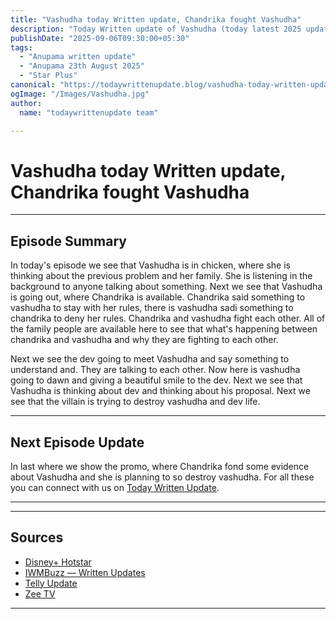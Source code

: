 ```yaml
--- 
title: "Vashudha today Written update, Chandrika fought Vashudha"
description: "Today Written update of Vashudha (today latest 2025 update): Chandrika find evidence,and smile"
publishDate: "2025-09-06T09:30:00+05:30"
tags:
  - "Anupama written update"
  - "Anupama 23th August 2025"
  - "Star Plus"
canonical: "https://todaywrittenupdate.blog/vashudha-today-written-update"
ogImage: "/Images/Vashudha.jpg"
author:
  name: "todaywrittenupdate team"

---
```


# Vashudha today Written update, Chandrika fought Vashudha
---

## Episode Summary
In today's episode we see that Vashudha is in chicken, where she is thinking about the previous problem and her family. She is listening in the background to anyone talking about something. Next we see that Vashudha is going out, where Chandrika is available. Chandrika said something to vashudha to stay with her rules, there is vashudha sadi something to chandrika to deny her rules. Chandrika and vashudha fight each other.  All of the family people are available here to see that what's happening between chandrika and vashudha and why they are fighting to each other.

Next we see the dev going to meet Vashudha and say something to understand and. They are talking to each other. Now here is vashudha going to dawn and giving a beautiful smile to the dev.
Next we see that Vashudha is thinking about dev and thinking about his proposal. Next we see that the villain is trying to destroy vashudha and dev life.
<!--

## Key Highlights

- Khyati battles guilt and is pushed towards truth.  
- Raghav is determined to reopen his case.  
- Aryan's revenge twist turns out to be a dream.  
- Prem's actions create new tensions.

-->
---

## Next Episode Update

In last where we show the promo, where Chandrika fond some evidence about Vashudha and she is planning to so destroy vashudha. For all these you can connect with us on [Today Written Update](https://www.todaywrittenupdate.blog/).

---

<!-- FAQ will be rendered from frontmatter; keep this area intentionally short -->

---

## Sources

- [Disney+ Hotstar](https://www.hotstar.com/in)  
- [IWMBuzz — Written Updates](https://www.iwmbuzz.com/)
- [Telly Update](https://www.tellyupdate.com)
- [Zee TV](https://www.zee5.com/)  

---
